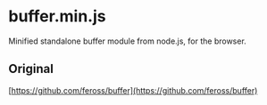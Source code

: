 # buffer.min.js

Minified standalone buffer module from node.js, for the browser.

## Original

[https://github.com/feross/buffer](https://github.com/feross/buffer)
